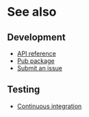 # See also

## Development
- [API reference](https://dev.belin.io/ngx-core.dart/api)
- [Pub package](https://pub.dartlang.org/packages/ngx_core)
- [Submit an issue](https://github.com/cedx/ngx-core.dart/issues)

## Testing
- [Continuous integration](https://travis-ci.com/cedx/ngx-core.dart)
